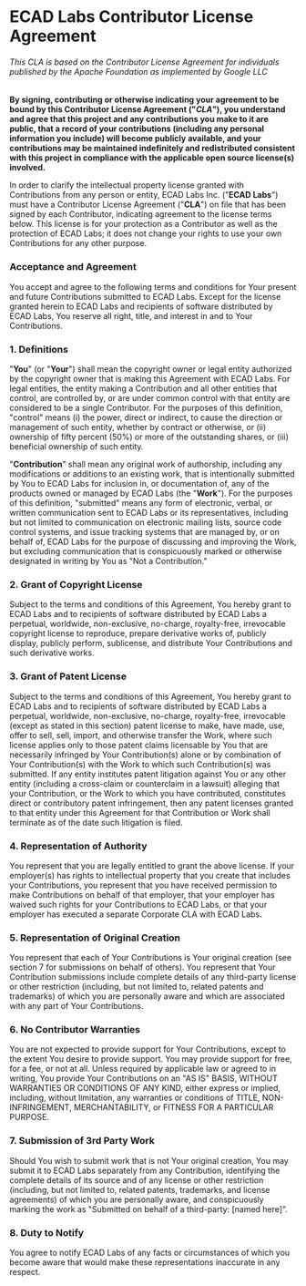 # ECAD Labs Contributor License Agreement

###### _This CLA is based on the Contributor License Agreement for individuals published by the Apache Foundation as implemented by Google LLC_

**By signing, contributing or otherwise indicating your agreement to be bound by this Contributor License Agreement ("*CLA*"), you understand and agree that this project and any contributions you make to it are public, that a record of your contributions (including any personal information you include) will become publicly available, and your contributions may be maintained indefinitely and redistributed consistent with this project in compliance with the applicable open source license(s) involved.**

In order to clarify the intellectual property license granted with Contributions from any person or entity, ECAD Labs Inc. ("**ECAD Labs**") must have a Contributor License Agreement ("**CLA**") on file that has been signed by each Contributor, indicating agreement to the license terms below. This license is for your protection as a Contributor as well as the protection of ECAD Labs; it does not change your rights to use your own Contributions for any other purpose. 

### Acceptance and Agreement

You accept and agree to the following terms and conditions for Your present and future Contributions submitted to ECAD Labs. Except for the license granted herein to ECAD Labs and recipients of software distributed by ECAD Labs, You reserve all right, title, and interest in and to Your Contributions.

### 1. Definitions

"**You**" (or "**Your**") shall mean the copyright owner or legal entity authorized by the copyright owner that is making this Agreement with ECAD Labs. For legal entities, the entity making a Contribution and all other entities that control, are controlled by, or are under common control with that entity are considered to be a single Contributor. For the purposes of this definition, "control" means (i) the power, direct or indirect, to cause the direction or management of such entity, whether by contract or otherwise, or (ii) ownership of fifty percent (50%) or more of the outstanding shares, or (iii) beneficial ownership of such entity.

"**Contribution**" shall mean any original work of authorship, including any modifications or additions to an existing work, that is intentionally submitted by You to ECAD Labs for inclusion in, or documentation of, any of the products owned or managed by ECAD Labs (the "**Work**"). For the purposes of this definition, "submitted" means any form of electronic, verbal, or written communication sent to ECAD Labs or its representatives, including but not limited to communication on electronic mailing lists, source code control systems, and issue tracking systems that are managed by, or on behalf of, ECAD Labs for the purpose of discussing and improving the Work, but excluding communication that is conspicuously marked or otherwise designated in writing by You as "Not a Contribution."

### 2. Grant of Copyright License
Subject to the terms and conditions of this Agreement, You hereby grant to ECAD Labs and to recipients of software distributed by ECAD Labs a perpetual, worldwide, non-exclusive, no-charge, royalty-free, irrevocable copyright license to reproduce, prepare derivative works of, publicly display, publicly perform, sublicense, and distribute Your Contributions and such derivative works.

### 3. Grant of Patent License
Subject to the terms and conditions of this Agreement, You hereby grant to ECAD Labs and to recipients of software distributed by ECAD Labs a perpetual, worldwide, non-exclusive, no-charge, royalty-free, irrevocable (except as stated in this section) patent license to make, have made, use, offer to sell, sell, import, and otherwise transfer the Work, where such license applies only to those patent claims licensable by You that are necessarily infringed by Your Contribution(s) alone or by combination of Your Contribution(s) with the Work to which such Contribution(s) was submitted. If any entity institutes patent litigation against You or any other entity (including a cross-claim or counterclaim in a lawsuit) alleging that your Contribution, or the Work to which you have contributed, constitutes direct or contributory patent infringement, then any patent licenses granted to that entity under this Agreement for that Contribution or Work shall terminate as of the date such litigation is filed.

### 4. Representation of Authority
You represent that you are legally entitled to grant the above license. If your employer(s) has rights to intellectual property that you create that includes your Contributions, you represent that you have received permission to make Contributions on behalf of that employer, that your employer has waived such rights for your Contributions to ECAD Labs, or that your employer has executed a separate Corporate CLA with ECAD Labs.

### 5. Representation of Original Creation
You represent that each of Your Contributions is Your original creation (see section 7 for submissions on behalf of others). You represent that Your Contribution submissions include complete details of any third-party license or other restriction (including, but not limited to, related patents and trademarks) of which you are personally aware and which are associated with any part of Your Contributions.

### 6. No Contributor Warranties
You are not expected to provide support for Your Contributions, except to the extent You desire to provide support. You may provide support for free, for a fee, or not at all. Unless required by applicable law or agreed to in writing, You provide Your Contributions on an "AS IS" BASIS, WITHOUT WARRANTIES OR CONDITIONS OF ANY KIND, either express or implied, including, without limitation, any warranties or conditions of TITLE, NON- INFRINGEMENT, MERCHANTABILITY, or FITNESS FOR A PARTICULAR PURPOSE.

### 7. Submission of 3rd Party Work
Should You wish to submit work that is not Your original creation, You may submit it to ECAD Labs separately from any Contribution, identifying the complete details of its source and of any license or other restriction (including, but not limited to, related patents, trademarks, and license agreements) of which you are personally aware, and conspicuously marking the work as "Submitted on behalf of a third-party: [named here]".

### 8. Duty to Notify
You agree to notify ECAD Labs of any facts or circumstances of which you become aware that would make these representations inaccurate in any respect.
